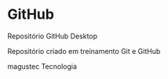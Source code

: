 # GitHub
 Repositório GitHub Desktop

 Repositório criado em treinamento Git e GitHub
 
 magustec Tecnologia
